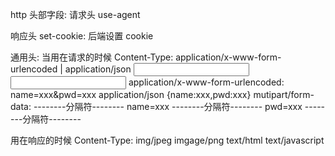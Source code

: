 http 头部字段:
请求头
use-agent

响应头
set-cookie: 后端设置 cookie

通用头:
当用在请求的时候
Content-Type: application/x-www-form-urlencoded | application/json
<input name="name" />
<input name="pwd" />
application/x-www-form-urlencoded: name=xxx&pwd=xxx
application/json  {name:xxx,pwd:xxx}
mutipart/form-data:
--------分隔符--------
name=xxx
--------分隔符--------
pwd=xxx
--------分隔符--------

用在响应的时候
Content-Type: img/jpeg  imgage/png  text/html   text/javascript
